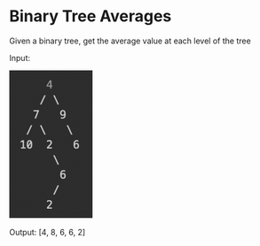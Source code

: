 # Binary Tree Averages

Given a binary tree, get the average value at each level of the tree

Input:

<img src="Tree.png" width="150">

Output: [4, 8, 6, 6, 2]

